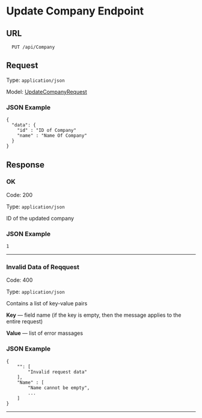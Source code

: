 # Update Company Endpoint

## URL

```
  PUT /api/Company
```

## Request

Type: `application/json`

Model: [UpdateCompanyRequest](../../Models/Requests/UpdateCompanyRequest.md)

### JSON Example

```
{
  "data": {
    "id" : "ID of Company"
    "name" : "Name Of Company"
  }
}
```

## Response

### OK

Code: 200

Type: `application/json`

ID of the updated company

### JSON Example

```
1
```

***

### Invalid Data of Reqquest 

Code: 400

Type: `application/json`

Сontains a list of key-value pairs

**Key** — field name (if the key is empty, then the message applies to the entire request)

**Value** — list of error massages

### JSON Example

```
{
	"": [
		"Invalid request data"
	],
	"Name" : [
		"Name cannot be empty",
		...
	]
}
```

***
